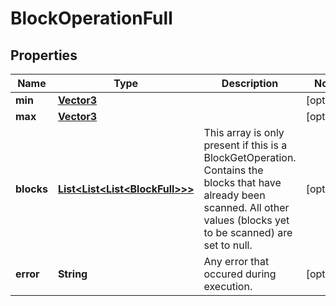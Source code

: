 
# BlockOperationFull

## Properties
Name | Type | Description | Notes
------------ | ------------- | ------------- | -------------
**min** | [**Vector3**](Vector3.md) |  |  [optional]
**max** | [**Vector3**](Vector3.md) |  |  [optional]
**blocks** | [**List&lt;List&lt;List&lt;BlockFull&gt;&gt;&gt;**](List.md) | This array is only present if this is a BlockGetOperation. Contains the blocks that have already been scanned. All other values (blocks yet to be scanned) are set to null.  |  [optional]
**error** | **String** | Any error that occured during execution. |  [optional]



